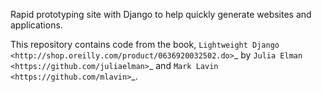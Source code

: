 Rapid prototyping site with Django to help quickly generate websites and applications.


This repository contains code from the book, `Lightweight Django <http://shop.oreilly.com/product/0636920032502.do>`_
by `Julia Elman <https://github.com/juliaelman>`_ and `Mark Lavin <https://github.com/mlavin>`_.
